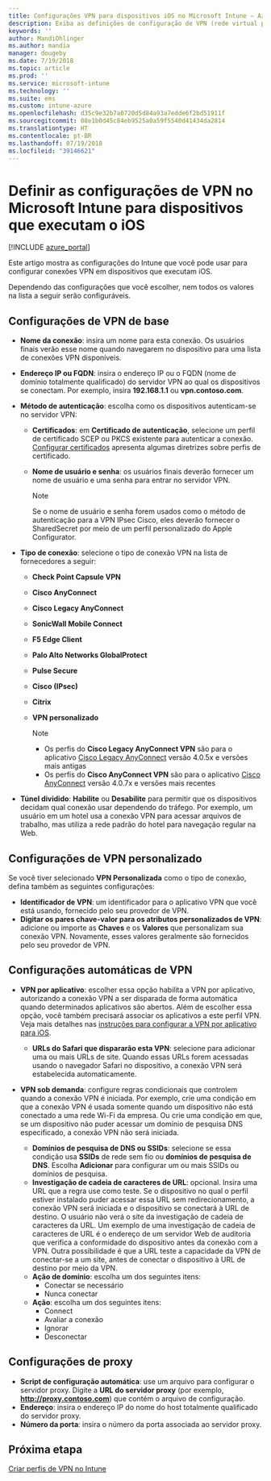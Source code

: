 ```yaml
---
title: Configurações VPN para dispositivos iOS no Microsoft Intune – Azure | Microsoft Docs
description: Exiba as definições de configuração de VPN (rede virtual privada) disponíveis, incluindo detalhes de conexão, métodos de autenticação e túnel dividido nas configurações de base; as configurações personalizadas de VPN com o identificador e os pares de chave e valor; as configurações de VPN por aplicativo que incluem URLs Safari e VPNs sob demanda com domínios de pesquisa SSIDs ou DNS; e as configurações de proxy para incluir um script de configuração, endereço IP ou FQDN e porta TCP no Microsoft Intune em dispositivos que executam o iOS.
keywords: ''
author: MandiOhlinger
ms.author: mandia
manager: dougeby
ms.date: 7/19/2018
ms.topic: article
ms.prod: ''
ms.service: microsoft-intune
ms.technology: ''
ms.suite: ems
ms.custom: intune-azure
ms.openlocfilehash: d35c9e32b7a0720d5d84a93a7edde6f2bd51911f
ms.sourcegitcommit: 08e1b0d45c84eb9525a0a59f5540d41434da2814
ms.translationtype: HT
ms.contentlocale: pt-BR
ms.lasthandoff: 07/19/2018
ms.locfileid: "39146621"
---
```

# <a name="configure-vpn-settings-in-microsoft-intune-for-devices-running-ios"></a>Definir as configurações de VPN no Microsoft Intune para dispositivos que executam o iOS

[!INCLUDE [azure_portal](./includes/azure_portal.md)]

Este artigo mostra as configurações do Intune que você pode usar para configurar conexões VPN em dispositivos que executam iOS.

Dependendo das configurações que você escolher, nem todos os valores na lista a seguir serão configuráveis.

## <a name="base-vpn-settings"></a>Configurações de VPN de base

- **Nome da conexão**: insira um nome para esta conexão. Os usuários finais verão esse nome quando navegarem no dispositivo para uma lista de conexões VPN disponíveis.
- **Endereço IP ou FQDN**: insira o endereço IP ou o FQDN (nome de domínio totalmente qualificado) do servidor VPN ao qual os dispositivos se conectam. Por exemplo, insira **192.168.1.1** ou **vpn.contoso.com**.
- **Método de autenticação**: escolha como os dispositivos autenticam-se no servidor VPN:
  - **Certificados**: em **Certificado de autenticação**, selecione um perfil de certificado SCEP ou PKCS existente para autenticar a conexão. [Configurar certificados](certificates-configure.md) apresenta algumas diretrizes sobre perfis de certificado.
  - **Nome de usuário e senha**: os usuários finais deverão fornecer um nome de usuário e uma senha para entrar no servidor VPN.

    > [!NOTE]
    > Se o nome de usuário e senha forem usados como o método de autenticação para a VPN IPsec Cisco, eles deverão fornecer o SharedSecret por meio de um perfil personalizado do Apple Configurator.
  
- **Tipo de conexão**: selecione o tipo de conexão VPN na lista de fornecedores a seguir:
  - **Check Point Capsule VPN**
  - **Cisco AnyConnect**
  - **Cisco Legacy AnyConnect**
  - **SonicWall Mobile Connect**
  - **F5 Edge Client**
  - **Palo Alto Networks GlobalProtect**
  - **Pulse Secure**
  - **Cisco (IPsec)**
  - **Citrix**
  - **VPN personalizado**

    > [!NOTE]
    > - Os perfis do **Cisco Legacy AnyConnect VPN** são para o aplicativo [Cisco Legacy AnyConnect](https://itunes.apple.com/app/cisco-legacy-anyconnect/id392790924) versão 4.0.5x e versões mais antigas
    > - Os perfis do **Cisco AnyConnect VPN** são para o aplicativo [Cisco AnyConnect](https://itunes.apple.com/app/cisco-anyconnect/id1135064690) versão 4.0.7x e versões mais recentes

- **Túnel dividido**: **Habilite** ou **Desabilite** para permitir que os dispositivos decidam qual conexão usar dependendo do tráfego. Por exemplo, um usuário em um hotel usa a conexão VPN para acessar arquivos de trabalho, mas utiliza a rede padrão do hotel para navegação regular na Web.

## <a name="custom-vpn-settings"></a>Configurações de VPN personalizado

Se você tiver selecionado **VPN Personalizada** como o tipo de conexão, defina também as seguintes configurações:

- **Identificador de VPN**: um identificador para o aplicativo VPN que você está usando, fornecido pelo seu provedor de VPN.
- **Digitar os pares chave-valor para os atributos personalizados de VPN**: adicione ou importe as **Chaves** e os **Valores** que personalizam sua conexão VPN. Novamente, esses valores geralmente são fornecidos pelo seu provedor de VPN.

## <a name="automatic-vpn-settings"></a>Configurações automáticas de VPN

- **VPN por aplicativo**: escolher essa opção habilita a VPN por aplicativo, autorizando a conexão VPN a ser disparada de forma automática quando determinados aplicativos são abertos. Além de escolher essa opção, você também precisará associar os aplicativos a este perfil VPN. Veja mais detalhes nas [instruções para configurar a VPN por aplicativo para iOS](vpn-setting-configure-per-app.md). 
  - **URLs do Safari que dispararão esta VPN**: selecione para adicionar uma ou mais URLs de site. Quando essas URLs forem acessadas usando o navegador Safari no dispositivo, a conexão VPN será estabelecida automaticamente.

- **VPN sob demanda**: configure regras condicionais que controlem quando a conexão VPN é iniciada. Por exemplo, crie uma condição em que a conexão VPN é usada somente quando um dispositivo não está conectado a uma rede Wi-Fi da empresa. Ou crie uma condição em que, se um dispositivo não puder acessar um domínio de pesquisa DNS especificado, a conexão VPN não será iniciada.

  - **Domínios de pesquisa de DNS ou SSIDs**: selecione se essa condição usa **SSIDs** de rede sem fio ou **domínios de pesquisa de DNS**. Escolha **Adicionar** para configurar um ou mais SSIDs ou domínios de pesquisa.
  - **Investigação de cadeia de caracteres de URL**: opcional. Insira uma URL que a regra use como teste. Se o dispositivo no qual o perfil estiver instalado puder acessar essa URL sem redirecionamento, a conexão VPN será iniciada e o dispositivo se conectará à URL de destino. O usuário não verá o site da investigação de cadeia de caracteres da URL. Um exemplo de uma investigação de cadeia de caracteres de URL é o endereço de um servidor Web de auditoria que verifica a conformidade do dispositivo antes da conexão com a VPN. Outra possibilidade é que a URL teste a capacidade da VPN de conectar-se a um site, antes de conectar o dispositivo à URL de destino por meio da VPN.
  - **Ação de domínio**: escolha um dos seguintes itens:
    - Conectar se necessário
    - Nunca conectar
  - **Ação**: escolha um dos seguintes itens:
    - Connect
    - Avaliar a conexão
    - Ignorar
    - Desconectar

## <a name="proxy-settings"></a>Configurações de proxy

- **Script de configuração automática**: use um arquivo para configurar o servidor proxy. Digite a **URL do servidor proxy** (por exemplo, **http://proxy.contoso.com**) que contém o arquivo de configuração.
- **Endereço**: insira o endereço IP do nome do host totalmente qualificado do servidor proxy.
- **Número da porta**: insira o número da porta associada ao servidor proxy.

## <a name="next-step"></a>Próxima etapa
[Criar perfis de VPN no Intune](vpn-settings-configure.md)
